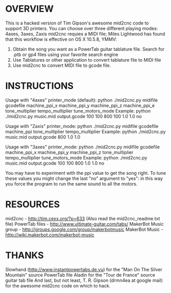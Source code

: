 OVERVIEW
========
This is a hacked version of Tim Gipson's awesome mid2cnc code to support 3D printers. You can choose over three different playing modes: 4axes, 3axes, Zaxis
mid2cnc requies a MIDI file; Miles Lightwood has found that this workflow is effective on OS X 10.5.8, YMMV:

1. Obtain the song you want as a PowerTab guitar tablature file. Search for .ptb or gp4 files using your favorite search engine
2. Use Tablatures or other application to convert tablature file to MIDI file
3. Use mid2cnc to convert MIDI file to gcode file.

INSTRUCTIONS
============
Usage with "4axes" printer_mode (default):
python ./mid2cnc.py midifile gcodefile machine_ppi_x machine_ppi_y machine_ppi_z machine_ppi_e tone_multiplier tempo_multiplier tune_motors_mode
Example:
python ./mid2cnc.py music.mid output.gcode 100 100 800 100 1.0 1.0 no

Usage with "Zaxis" printer_mode:
python ./mid2cnc.py midifile gcodefile machine_ppi tone_multiplier tempo_multiplier
Example:
python ./mid2cnc.py music.mid output.gcode 800 1.0 1.0

Usage with "3axes" printer_mode:
python ./mid2cnc.py midifile gcodefile machine_ppi_x machine_ppi_y machine_ppi_z tone_multiplier tempo_multiplier tune_motors_mode
Example:
python ./mid2cnc.py music.mid output.gcode 100 100 800 1.0 1.0 no

You may have to experiment with the ppi value to get the song right.
To tune these values you might change the last "no" argument to "yes": in this way you force the program to run the same sound to all the motors.

RESOURCES
=========
mid2cnc - http://tim.cexx.org/?p=633 (Also read the mid2cnc_readme.txt file)
PowerTab files - http://www.ultimate-guitar.com/tabs/
MakerBot Music group - http://groups.google.com/group/makerbotmusic
MakerBot Music - http://wiki.makerbot.com/makerbot-music

THANKS
======
Slowhand (http://www.instantpowertabs.de.vu) for the "Man On The Silver Mountain" source PowerTab file
Aladin for the "Tour de France" source guitar tab file
And last, but not least, T. R. Gipson (drmn4ea at google mail) for the awesome mid2cnc code on which to hack.